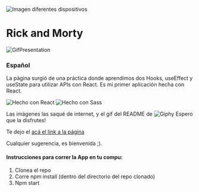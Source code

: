 ![Imagen diferentes dispositivos](https://imgur.com/4vOOZV2)

# Rick and Morty

![GifPresentation](https://media.giphy.com/media/J6D0TKmvHKYjbJmarX/giphy.gif)

### Español

La página surgió de una práctica donde aprendimos dos Hooks, useEffect y useState para utilizar APIs con React. 
Es mi primer aplicación hecha con React.

![Hecho con React](https://shields.io/badge/made%20with-React-lightblue?logo=react&style=plastic)
![Hecho con Sass](https://shields.io/badge/made%20with-Sass-ff69b4?logo=sass&style=plastic)


Las imágenes las saqué de internet, y el gif del README de ![Giphy](https://giphy.com/)
Espero que la disfrutes!

Te dejo el [acá el link a la página](https://morty-and-rick-page.netlify.app/)

Cualquier sugerencia, es bienvenida ;).

#### Instrucciones para correr la App en tu compu:

1. Clonea el repo
2. Corre npm install (dentro del directorio del repo clonado)
3. Npm start

